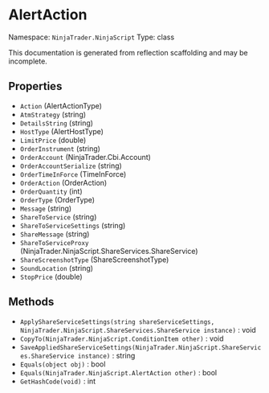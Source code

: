 # AlertAction

Namespace: `NinjaTrader.NinjaScript`
Type: class

This documentation is generated from reflection scaffolding and may be incomplete.

## Properties
- `Action` (AlertActionType)
- `AtmStrategy` (string)
- `DetailsString` (string)
- `HostType` (AlertHostType)
- `LimitPrice` (double)
- `OrderInstrument` (string)
- `OrderAccount` (NinjaTrader.Cbi.Account)
- `OrderAccountSerialize` (string)
- `OrderTimeInForce` (TimeInForce)
- `OrderAction` (OrderAction)
- `OrderQuantity` (int)
- `OrderType` (OrderType)
- `Message` (string)
- `ShareToService` (string)
- `ShareToServiceSettings` (string)
- `ShareMessage` (string)
- `ShareToServiceProxy` (NinjaTrader.NinjaScript.ShareServices.ShareService)
- `ShareScreenshotType` (ShareScreenshotType)
- `SoundLocation` (string)
- `StopPrice` (double)

## Methods
- `ApplyShareServiceSettings(string shareServiceSettings, NinjaTrader.NinjaScript.ShareServices.ShareService instance)` : void
- `CopyTo(NinjaTrader.NinjaScript.ConditionItem other)` : void
- `SaveAppliedShareServiceSettings(NinjaTrader.NinjaScript.ShareServices.ShareService instance)` : string
- `Equals(object obj)` : bool
- `Equals(NinjaTrader.NinjaScript.AlertAction other)` : bool
- `GetHashCode(void)` : int
